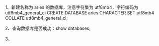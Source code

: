 1、新建名称为 aries 的数据库，注意字符集为 utf8mb4，字符编码为 utf8mb4_general_ci
CREATE DATABASE aries 
CHARACTER SET utf8mb4 
COLLATE utf8mb4_general_ci;

2、查询数据库是否成功：show databases;

3、
